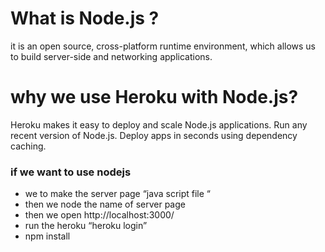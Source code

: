 # What is Node.js ?  
it is an open source, cross-platform runtime environment, which allows us to build server-side and networking applications.

# why we use Heroku with Node.js?
   Heroku makes it easy to deploy and scale Node.js applications. Run any recent version of Node.js. Deploy apps in seconds using dependency caching.

### if we want to use nodejs  
 - we to make the server page “java script file “  
- then we node the name of server page  
- then we open http://localhost:3000/  
- run the heroku “heroku login”  
- npm install  


